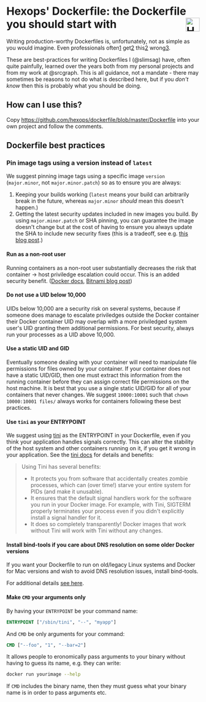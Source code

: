 # Hexops' Dockerfile: the Dockerfile you should start with <a href="https://hexops.com"><img align="right" height="36px" alt="Hexops logo" src="https://raw.githubusercontent.com/hexops/media/master/logo_whitebg.svg"></img></a>

Writing production-worthy Dockerfiles is, unfortunately, not as simple as you would imagine. Even professionals often[1](https://github.com/docker-library/postgres/issues/175) get[2](https://github.com/prometheus/prometheus/issues/3441) this[2](https://github.com/docker-library/postgres/pull/791) wrong[3](https://github.com/docker-library/postgres/issues/796).

These are best-practices for writing Dockerfiles I (@slimsag) have, often quite painfully, learned over the years both from my personal projects and from my work at @srcgraph. This is all guidance, not a mandate - there may sometimes be reasons to not do what is described here, but if you _don't know_ then this is probably what you should be doing.

## How can I use this?

Copy https://github.com/hexops/dockerfile/blob/master/Dockerfile into your own project and follow the comments.

## Dockerfile best practices

### Pin image tags using a version instead of `latest`

We suggest pinning image tags using a specific image `version` (`major.minor`, not `major.minor.patch`) so as to ensure you are always:

1. Keeping your builds working (`latest` means your build can arbitrarily break in the future, whereas `major.minor` _should_ mean this doesn't happen.)
2. Getting the latest security updates included in new images you build. By using `major.minor.patch` or SHA pinning, you can guarantee the image doesn't change but at the cost of having to ensure you always update the SHA to include new security fixes (this is a tradeoff, see e.g. [this blog post](https://rockbag.medium.com/why-you-should-pin-your-docker-images-with-sha-instead-of-tags-fd132443b8a6).)

#### Run as a non-root user

Running containers as a non-root user substantially decreases the risk that container -> host priviledge escalation could occur. This is an added security benefit. ([Docker docs](https://docs.docker.com/engine/security/#linux-kernel-capabilities), [Bitnami blog post](https://engineering.bitnami.com/articles/why-non-root-containers-are-important-for-security.html))

#### Do not use a UID below 10,000

UIDs below 10,000 are a security risk on several systems, because if someone does manage to escalate priviledges outside the Docker container their Docker container UID may overlap with a more priviledged system user's UID granting them additional permissions. For best security, always run your processes as a UID above 10,000.

#### Use a static UID and GID

Eventually someone dealing with your container will need to manipulate file permissions for files owned by your container. If your container does not have a static UID/GID, then one must extract this information from the running container before they can assign correct file permissions on the host machine. It is best that you use a single static UID/GID for all of your containers that never changes. We suggest `10000:10001` such that `chown 10000:10001 files/` always works for containers following these best practices.

#### Use `tini` as your ENTRYPOINT

We suggest using [tini](https://github.com/krallin/tini) as the ENTRYPOINT in your Dockerfile, even if you think your application handles signals correctly. This can alter the stability of the host system and other containers running on it, if you get it wrong in your application. See the [tini docs](https://github.com/krallin/tini) for details and benefits:

> Using Tini has several benefits:
>
> * It protects you from software that accidentally creates zombie processes, which can (over time!) starve your entire system for PIDs (and make it unusable).
> * It ensures that the default signal handlers work for the software you run in your Docker image. For example, with Tini, SIGTERM properly terminates your process even if you didn't explicitly install a signal handler for it.
> * It does so completely transparently! Docker images that work without Tini will work with Tini without any changes.

#### Install bind-tools if you care about DNS resolution on some older Docker versions

If you want your Dockerfile to run on old/legacy Linux systems and Docker for Mac versions and wish to avoid DNS resolution issues, install bind-tools.

For additional details [see here](https://github.com/sourcegraph/godockerize/commit/5cf4e6d81720f2551e6a7b2b18c63d1460bbbe4e#commitcomment-45061472).

#### Make `CMD` your arguments only

By having your `ENTRYPOINT` be your command name:

```Dockerfile
ENTRYPOINT ["/sbin/tini", "--", "myapp"]
```

And `CMD` be only arguments for your command:

```Dockerfile
CMD ["--foo", "1", "--bar=2"]
```

It allows people to eronomically pass arguments to your binary without having to guess its name, e.g. they can write:

```sh
docker run yourimage --help
```

If `CMD` includes the binary name, then they must guess what your binary name is in order to pass arguments etc.

